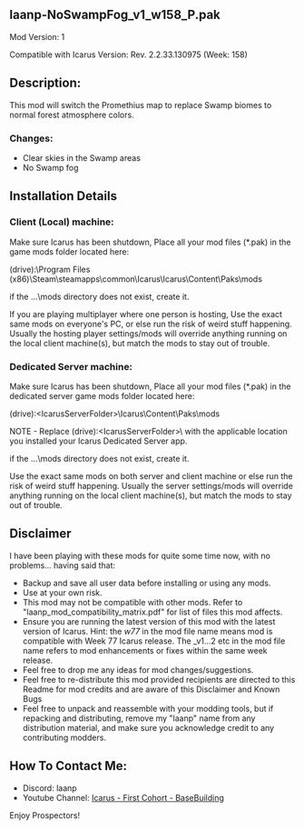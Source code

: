 laanp-NoSwampFog_v1_w158_P.pak
----------------------------------------------------------------------
Mod Version: 1

Compatible with Icarus Version: Rev. 2.2.33.130975 (Week: 158)

## Description:
This mod will switch the Promethius map to replace Swamp biomes to normal forest atmosphere colors.

### Changes: 
- Clear skies in the Swamp areas
- No Swamp fog


## Installation Details

### Client (Local) machine:
Make sure Icarus has been shutdown, 
Place all your mod files (*.pak) in the game mods folder located here:

(drive):\Program Files (x86)\Steam\steamapps\common\Icarus\Icarus\Content\Paks\mods

if the ...\mods directory does not exist, create it.

If you are playing multiplayer where one person is hosting, Use the exact same mods
on everyone's PC, or else run the risk of weird stuff happening.
Usually the hosting player settings/mods will override anything running on the local client machine(s), but match the mods to stay out of trouble.

### Dedicated Server machine:
Make sure Icarus has been shutdown, 
Place all your mod files (*.pak) in the dedicated server game mods folder located here:

(drive):\<IcarusServerFolder>\Icarus\Content\Paks\mods

NOTE - Replace (drive):\<IcarusServerFolder>\ with the applicable location you installed your Icarus Dedicated Server app.

if the ...\mods directory does not exist, create it.

Use the exact same mods on both server and client machine or else run the risk of weird stuff happening.
Usually the server settings/mods will override anything running on the local client machine(s), but match the mods to stay out of trouble.

## Disclaimer
I have been playing with these mods for quite some time now, with no problems... having said that:
- Backup and save all user data before installing or using any mods.
- Use at your own risk.
- This mod may not be compatible with other mods. Refer to "laanp_mod_compatibility_matrix.pdf" for list of files this mod affects.
- Ensure you are running the latest version of this mod with the latest version of Icarus.  Hint: the _w77_ in the mod file name means mod is compatible 
    with Week 77 Icarus release.  The _v1...2 etc in the mod file name refers to mod enhancements or fixes within the same week release. 
- Feel free to drop me any ideas for mod changes/suggestions.
- Feel free to re-distribute this mod provided recipients are directed to this Readme for mod credits and are aware of this Disclaimer and Known Bugs
- Feel free to unpack and reassemble with your modding tools, but if repacking and distributing, remove my "laanp" name from any distribution material,
   and make sure you acknowledge credit to any contributing modders.

## How To Contact Me:

- Discord: laanp
- Youtube Channel: [Icarus - First Cohort - BaseBuilding](https://www.youtube.com/channel/UCQWq0BjD4mnUkAZgRwwigNQ) 

Enjoy Prospectors!















































































































































































































































































